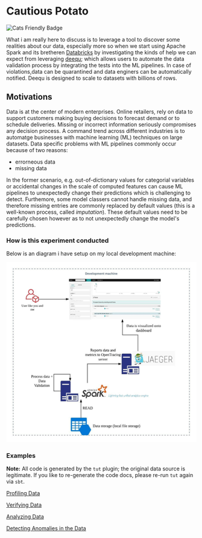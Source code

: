 # Cautious Potato

![Cats Friendly Badge](https://typelevel.org/cats/img/cats-badge-tiny.png) 

What i am really here to discuss is to leverage a tool to discover some realities
about our data, especially more so when we start using Apache Spark and its
bretheren [Databricks](https://databricks.com) by investigating the kinds of
help we can expect from leveraging [deequ](https://github.com/awslabs/deequ);
which allows users to automate the data validation process by integrating the
tests into the ML pipelines. In case of violations,data can be quarantined and
data enginers can be automatically notified. Deequ is designed to scale to
datasets with billions of rows.


## Motivations

Data is at the center of modern enterprises. Online retailers, rely on data to
support customers making buying decisions to forecast demand or to schedule
deliveries. Missing or incorrect information seriously compromises any decision
process. A command trend across different industries is to automatge businesses
with machine learning (ML) techniques on large datasets. Data specific problems
with ML pipelines commonly occur because of two reasons:

- errorneous data
- missing data

In the former scenario, e.g. out-of-dictionary values for categorial variables
or accidental changes in the scale of computed features can cause ML pipelines
to unexpectedly change their predictions which is challenging to detect.
Furthemore, some model classers cannot handle missing data, and therefore
missing entries are commonly replaced by default values (this is a well-known
process, called _imputation_). These default values need to be carefully chosen
however as to not unexpectedly change the model's predictions.

### How is this experiment conducted

Below is an diagram i have setup on my local development machine:

![Experiment](./imgs/OpenTracing_Deequ.jpeg)

### Examples

**Note:** All code is generated by the `tut` plugin; the original data source
is legitimate. If you like to re-generate the code docs, please re-run `tut`
again via `sbt`.

[Profiling Data](docs/profiler.md)

[Verifying Data](docs/verification.md)

[Analyzing Data](docs/analyzer.md)

[Detecting Anomalies in the Data](docs/anomalydetector.md)



